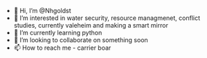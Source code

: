 - 👋 Hi, I’m @Nhgoldst
- 👀 I’m interested in water security, resource managmenet, conflict studies, currently valeheim and making a smart mirror
- 🌱 I’m currently learning python 
- 💞️ I’m looking to collaborate on something soon
- 📫 How to reach me - carrier boar 

<!---
Nhgoldst/Nhgoldst is a ✨ special ✨ repository because its `README.md` (this file) appears on your GitHub profile.
You can click the Preview link to take a look at your changes.
--->

